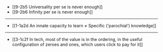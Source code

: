 - [[9-2b5 Universality per se is never enough]]
- [[9-2b6 Infinity per se is never enough]]
---
- [[1-1a2d An innate capacity to learn ≠ Specific ('parochial') knowledge]]
---
- [[3-1c2f In tech, most of the value is in the ordering, in the useful configuration of zeroes and ones, which users click to pay for it]]
